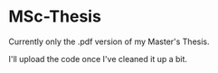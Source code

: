 # MSc-Thesis

Currently only the .pdf version of my Master's Thesis.

I'll upload the code once I've cleaned it up a bit.
